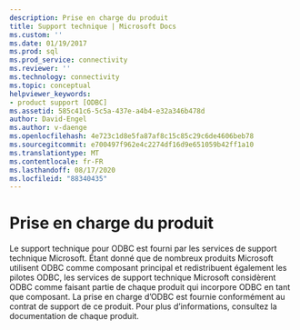 ```yaml
---
description: Prise en charge du produit
title: Support technique | Microsoft Docs
ms.custom: ''
ms.date: 01/19/2017
ms.prod: sql
ms.prod_service: connectivity
ms.reviewer: ''
ms.technology: connectivity
ms.topic: conceptual
helpviewer_keywords:
- product support [ODBC]
ms.assetid: 585c41c6-5c5a-437e-a4b4-e32a346b478d
author: David-Engel
ms.author: v-daenge
ms.openlocfilehash: 4e723c1d8e5fa87af8c15c85c29c6de4606beb78
ms.sourcegitcommit: e700497f962e4c2274df16d9e651059b42ff1a10
ms.translationtype: MT
ms.contentlocale: fr-FR
ms.lasthandoff: 08/17/2020
ms.locfileid: "88340435"
---
```

# <a name="product-support"></a>Prise en charge du produit
Le support technique pour ODBC est fourni par les services de support technique Microsoft. Étant donné que de nombreux produits Microsoft utilisent ODBC comme composant principal et redistribuent également les pilotes ODBC, les services de support technique Microsoft considèrent ODBC comme faisant partie de chaque produit qui incorpore ODBC en tant que composant. La prise en charge d’ODBC est fournie conformément au contrat de support de ce produit. Pour plus d’informations, consultez la documentation de chaque produit.
